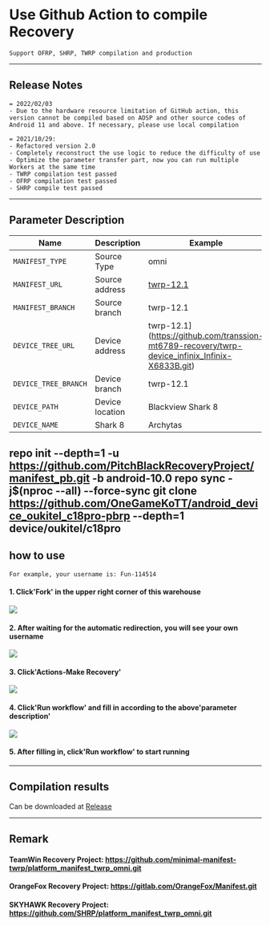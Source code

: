 # Use Github Action to compile Recovery
```
Support OFRP, SHRP, TWRP compilation and production
```
---

## Release Notes
```
= 2022/02/03
- Due to the hardware resource limitation of GitHub action, this version cannot be compiled based on AOSP and other source codes of Android 11 and above. If necessary, please use local compilation

= 2021/10/29: 
- Refactored version 2.0
- Completely reconstruct the use logic to reduce the difficulty of use
- Optimize the parameter transfer part, now you can run multiple Workers at the same time
- TWRP compilation test passed
- OFRP compilation test passed
- SHRP compile test passed
```

-----

## Parameter Description

| Name | Description | Example |
| ------------ | -------------------- | ------------ |
| `MANIFEST_TYPE` | Source Type | omni |
| `MANIFEST_URL` | Source address| [twrp-12.1](https://github.com/transsion-mt6789-recovery/twrp-device_infinix_Infinix-X6833B.git) |
| `MANIFEST_BRANCH` | Source branch | twrp-12.1|
| `DEVICE_TREE_URL` | Device address| twrp-12.1](https://github.com/transsion-mt6789-recovery/twrp-device_infinix_Infinix-X6833B.git) |
| `DEVICE_TREE_BRANCH` | Device branch | twrp-12.1 |
| `DEVICE_PATH` | Device location | Blackview Shark 8 |
| `DEVICE_NAME` | Shark 8 | Archytas |
repo init --depth=1 -u https://github.com/PitchBlackRecoveryProject/manifest_pb.git -b android-10.0
repo sync -j$(nproc --all) --force-sync
git clone https://github.com/OneGameKoTT/android_device_oukitel_c18pro-pbrp --depth=1 device/oukitel/c18pro
-----

## how to use
```
For example, your username is: Fun-114514
```
#### 1. Click'Fork' in the upper right corner of this warehouse
![](https://i.bmp.ovh/imgs/2021/10/6b6ed9f29e732372.png)
#### 2. After waiting for the automatic redirection, you will see your own username
![](https://i.bmp.ovh/imgs/2021/10/66cfe324c0ebb69b.png)
#### 3. Click'Actions-Make Recovery'
![](https://i.bmp.ovh/imgs/2021/10/23896d1b66292047.png)
#### 4. Click'Run workflow' and fill in according to the above'parameter description'
![](https://i.bmp.ovh/imgs/2021/10/9cb7871267cf2f53.png)
#### 5. After filling in, click'Run workflow' to start running

-----

## Compilation results
Can be downloaded at [Release](../../releases)

-----
## Remark

#### TeamWin Recovery Project: https://github.com/minimal-manifest-twrp/platform_manifest_twrp_omni.git
#### OrangeFox Recovery Project: https://gitlab.com/OrangeFox/Manifest.git
#### SKYHAWK Recovery Project: https://github.com/SHRP/platform_manifest_twrp_omni.git
